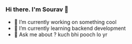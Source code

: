 ### Hi there. I'm Sourav 👋

<!--
**the-code-breaker/the-code-breaker** is a ✨ _special_ ✨ repository because its `README.md` (this file) appears on your GitHub profile.
-->
<!-- Here are some ideas to get you started: -->

- 🔭 I’m currently working on something cool
- 🌱 I’m currently learning backend development
- 💬 Ask me about ? kuch bhi pooch lo yr



